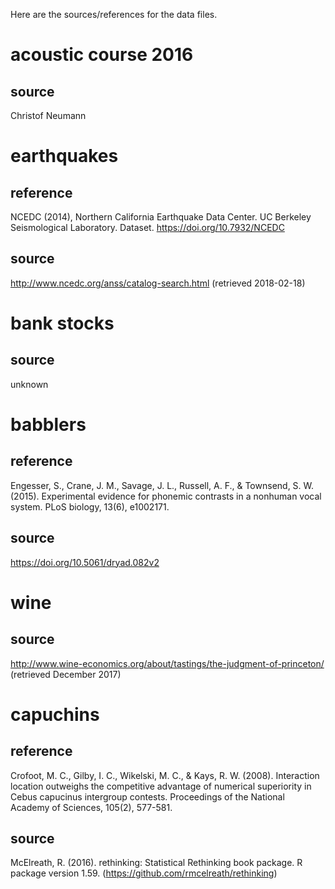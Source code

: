 Here are the sources/references for the data files.

# acoustic course 2016
## source
Christof Neumann

# earthquakes
## reference
NCEDC (2014), Northern California Earthquake Data Center. UC Berkeley Seismological Laboratory. Dataset. https://doi.org/10.7932/NCEDC

## source
http://www.ncedc.org/anss/catalog-search.html (retrieved 2018-02-18)

# bank stocks
## source
unknown

# babblers
## reference
Engesser, S., Crane, J. M., Savage, J. L., Russell, A. F., & Townsend, S. W. (2015). Experimental evidence for phonemic contrasts in a nonhuman vocal system. PLoS biology, 13(6), e1002171.

## source
https://doi.org/10.5061/dryad.082v2

# wine
## source
http://www.wine-economics.org/about/tastings/the-judgment-of-princeton/ (retrieved December 2017)

# capuchins
## reference
Crofoot, M. C., Gilby, I. C., Wikelski, M. C., & Kays, R. W. (2008). Interaction location outweighs the competitive advantage of numerical superiority in Cebus capucinus intergroup contests. Proceedings of the National Academy of Sciences, 105(2), 577-581.

## source
McElreath, R. (2016). rethinking: Statistical Rethinking book package. R package version 1.59. (https://github.com/rmcelreath/rethinking)
